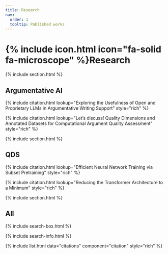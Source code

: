 ```yaml
---
title: Research
nav:
  order: 1
  tooltip: Published works
---
```


# {% include icon.html icon="fa-solid fa-microscope" %}Research


{% include section.html %}

## Argumentative AI

{% include citation.html lookup="Exploring the Usefulness of Open and Proprietary LLMs in Argumentative Writing Support" style="rich" %}

{% include citation.html lookup="Let’s discuss! Quality Dimensions and Annotated Datasets for Computational Argument Quality Assessment" style="rich" %}

{% include section.html %}

## QDS
{% include citation.html lookup="Efficient Neural Network Training via Subset Pretraining" style="rich" %}

{% include citation.html lookup="Reducing the Transformer Architecture to a Minimum" style="rich" %}

{% include section.html %}

## All

{% include search-box.html %}

{% include search-info.html %}

{% include list.html data="citations" component="citation" style="rich" %}
